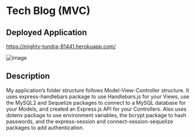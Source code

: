 # Tech Blog (MVC)

## Deployed Application

https://mighty-tundra-81441.herokuapp.com/

![image](https://user-images.githubusercontent.com/78440638/133003245-941f285f-4401-4234-a17d-343d922a33ac.png)

## Description

My application’s folder structure follows Model-View-Controller structure.  It uses express-handlebars package to use Handlebars.js for your Views, use the MySQL2 and Sequelize packages to connect to a MySQL database for your Models, and created an Express.js API for your Controllers. Also uses dotenv package to use environment variables, the bcrypt package to hash passwords, and the express-session and connect-session-sequelize packages to add authentication.

